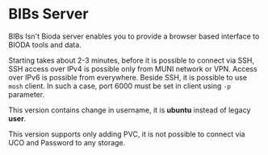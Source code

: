 # BIBs Server
BIBs Isn't Bioda server enables you to provide a browser based interface to BIODA tools and data. 

Starting takes about 2-3 minutes, before it is possible to connect via SSH, SSH access over IPv4 is possible only from MUNI network or VPN. Access over IPv6 is possible from everywhere. Beside SSH, it is possible to use `mosh` client. In such a case, port 6000 must be set in client using `-p` parameter.

This version contains change in username, it is **ubuntu** instead of legacy **user**.

This version supports only adding PVC, it is not possible to connect via UCO and Password to any storage.
